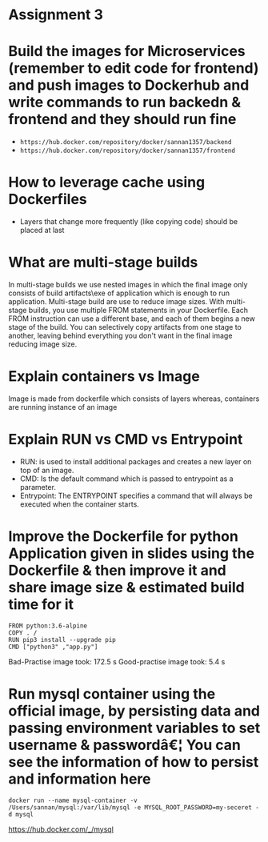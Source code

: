 # Assignment 3

# Build the images for Microservices (remember to edit code for frontend) and push images to Dockerhub and write commands to run backedn & frontend and they should run fine
  - `https://hub.docker.com/repository/docker/sannan1357/backend`
  - `https://hub.docker.com/repository/docker/sannan1357/frontend`
# How to leverage cache using Dockerfiles
  - Layers that change more frequently (like copying code) should be placed at last

# What are multi-stage builds
  In multi-stage builds we use nested images in which the final image only consists of build artifacts\exe of application which is enough to run application. Multi-stage build are use to reduce image sizes.
  With multi-stage builds, you use multiple FROM statements in your Dockerfile. Each FROM instruction can use a different base, and each of them begins a new stage of the build. You can selectively copy artifacts from one stage to another, leaving behind everything you don't want in the final image reducing image size.


# Explain containers vs Image
  Image is made from dockerfile which consists of layers whereas, containers are running instance of an image

# Explain RUN vs CMD vs Entrypoint

  - RUN: is used to install additional packages and creates a new layer on top of an image. 
  - CMD: Is the default command which is passed to entrypoint as a parameter.
  - Entrypoint: The ENTRYPOINT specifies a command that will always be executed when the container starts.

# Improve the Dockerfile for python Application given in slides using the Dockerfile & then improve it and share image size & estimated build time for it
    FROM python:3.6-alpine
    COPY . /
    RUN pip3 install --upgrade pip 
    CMD ["python3" ,"app.py"]


   Bad-Practise image took: 172.5 s
   Good-practise image took: 5.4 s

# Run mysql container using the official image, by persisting data and passing environment variables to set username & passwordâ€¦ You can see the information of how to persist and information here
  `docker run --name mysql-container -v /Users/sannan/mysql:/var/lib/mysql -e MYSQL_ROOT_PASSWORD=my-seceret -d mysql`

https://hub.docker.com/_/mysql
